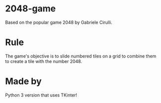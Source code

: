 # 2048-game

Based on the popular game 2048 by Gabriele Cirulli.

# Rule
The game's objective is to slide numbered tiles on a grid to combine them to create a tile with the number 2048.
 
 # Made by
Python 3 version that uses TKinter!
